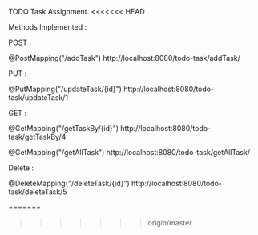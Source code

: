 TODO Task Assignment.
<<<<<<< HEAD

Methods Implemented :


POST :

@PostMapping("/addTask")
http://localhost:8080/todo-task/addTask/

PUT :

@PutMapping("/updateTask/{id}")
http://localhost:8080/todo-task/updateTask/1


GET :

@GetMapping("/getTaskBy/{id}")
http://localhost:8080/todo-task/getTaskBy/4

@GetMapping("/getAllTask")
http://localhost:8080/todo-task/getAllTask/

Delete :

@DeleteMapping("/deleteTask/{id}")
http://localhost:8080/todo-task/deleteTask/5

=======
>>>>>>> origin/master
